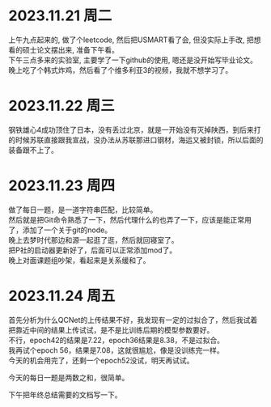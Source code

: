 # 2023.11.21 周二
上午九点起来的, 做了个leetcode, 然后把USMART看了会, 但没实际上手改, 把想看的硕士论文摆出来, 准备下午看。  
下午三点多来的实验室, 主要学了一下github的使用, 嗯还是没开始写毕业论文。  
晚上吃了个韩式炸鸡，然后看了个维多利亚3的视频，我就不想学习了。  

# 2023.11.22 周三
钢铁雄心4成功顶住了日本，没有丢过北京，就是一开始没有灭掉陕西，到后来打的时候苏联直接跟我宣战，没办法从苏联那进口钢材，海运又被封锁，所以后面的装备跟不上了。

# 2023.11.23 周四
做了每日一题，是一道字符串匹配，比较简单。  
然后就是把Git命令熟悉了一下，然后代理什么的也弄了一下，应该是能正常用了，添加了一个关于git的node。  
晚上去梦时代那边和源一起逛了逛，然后就回寝室了。  
把P社的启动器更新好了，后面可以正常添加mod了。  
晚上对面课题组吵架，看起来是关系缓和了。  

# 2023.11.24 周五
首先分析为什么QCNet的上传结果不好，我发现有一定的过拟合了，然后我试着把靠近中间的结果上传试试，是不是比训练后期的模型参数要好。  
不行，epoch42的结果是7.22，epoch36结果是8.38，不是过拟合。  
我再试个epoch 56，结果是7.08，这就很尴尬，像是没训练完一样。  
今天的机会用完了，还剩一个epoch52没试，明天再试试。

今天的每日一题是两数之和，很简单。

下午把年终总结需要的文档写一下。